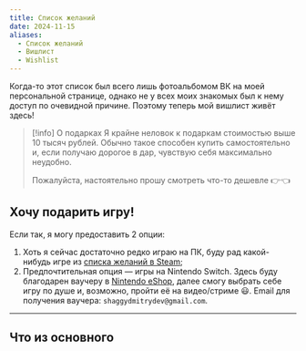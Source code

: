 ```yaml
---
title: Список желаний
date: 2024-11-15
aliases:
  - Список желаний
  - Вишлист
  - Wishlist
---
```


Когда-то этот список был всего лишь фотоальбомом ВК на моей персональной странице, однако не у всех моих знакомых был к нему доступ по очевидной причине. Поэтому теперь мой вишлист живёт здесь!

> [!info] О подарках
> Я крайне неловок к подаркам стоимостью выше 10 тысяч рублей. Обычно такое способен купить самостоятельно и, если получаю дорогое в дар, чувствую себя максимально неудобно.
> 
> Пожалуйста, настоятельно прошу смотреть что-то дешевле <nobr>👉👈</nobr>

## Хочу подарить игру!

Если так, я могу предоставить 2 опции:

1. Хоть я сейчас достаточно редко играю на ПК, буду рад какой-нибудь игре из [списка желаний в Steam](https://store.steampowered.com/wishlist/profiles/76561198147856751);
2. Предпочтительная опция — игры на Nintendo Switch. Здесь буду благодарен ваучеру в [Nintendo eShop](https://www.nintendo.com/us/store/), далее смогу выбрать себе игру по душе и, возможно, пройти её на видео/стриме 😃. Email для получения ваучера: `shaggydmitrydev@gmail.com`.

---

## Что из основного
